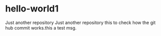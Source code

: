 # hello-world1
Just another repository
Just another repository
this to check how the git hub commit works.this a test msg.
